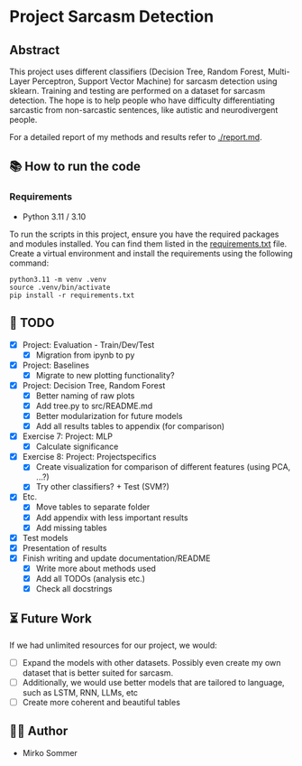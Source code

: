 # Project Sarcasm Detection

## Abstract

This project uses different classifiers (Decision Tree, Random Forest, Multi-Layer Perceptron, Support Vector Machine) for sarcasm detection using sklearn. Training and testing are performed on a dataset for sarcasm detection. The hope is to help people who have difficulty differentiating sarcastic from non-sarcastic sentences, like autistic and neurodivergent people.

For a detailed report of my methods and results refer to [./report.md](./report.md).

## 📚 How to run the code
### Requirements

- Python 3.11 / 3.10

To run the scripts in this project, ensure you have the required packages and modules installed. You can find them listed in the [requirements.txt](requirements.txt) file. Create a virtual environment and install the requirements using the following command:

```
python3.11 -m venv .venv
source .venv/bin/activate
pip install -r requirements.txt
```

## 🚧 TODO
* [x] Project: Evaluation - Train/Dev/Test
    * [x] Migration from ipynb to py
* [x] Project: Baselines
    * [x] Migrate to new plotting functionality?
* [x] Project: Decision Tree, Random Forest
    * [x] Better naming of raw plots
    * [x] Add tree.py to src/README.md
    * [x] Better modularization for future models
    * [x] Add all results tables to appendix (for comparison)
* [x] Exercise 7: Project: MLP
    * [x] Calculate significance
* [x] Exercise 8: Project: Projectspecifics
    * [x] Create visualization for comparison of different features (using PCA, ...?)
    * [x] Try other classifiers? + Test (SVM?)
* [x] Etc.
    * [x] Move tables to separate folder
    * [x] Add appendix with less important results
    * [x] Add missing tables
* [x] Test models
* [x] Presentation of results
* [x] Finish writing and update documentation/README
    * [x] Write more about methods used
    * [x] Add all TODOs (analysis etc.)
    * [x] Check all docstrings

## ⏳ Future Work

If we had unlimited resources for our project, we would: 
* [ ] Expand the models with other datasets. Possibly even create my own dataset that is better suited for sarcasm.
* [ ] Additionally, we would use better models that are tailored to language, such as LSTM, RNN, LLMs, etc
* [ ] Create more coherent and beautiful tables

## 💁‍♂️ Author

* Mirko Sommer 